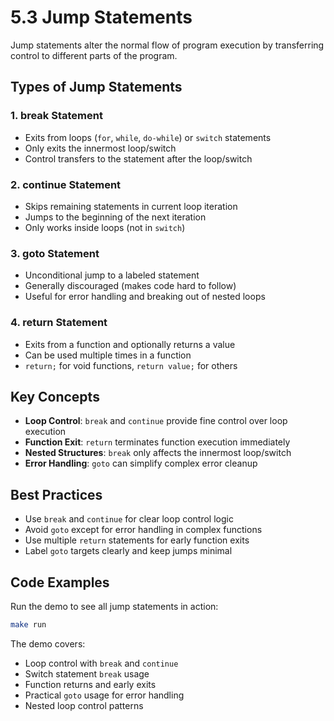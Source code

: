 # 5.3 Jump Statements

Jump statements alter the normal flow of program execution by transferring control to different parts of the program.

## Types of Jump Statements

### 1. **break** Statement
- Exits from loops (`for`, `while`, `do-while`) or `switch` statements
- Only exits the innermost loop/switch
- Control transfers to the statement after the loop/switch

### 2. **continue** Statement  
- Skips remaining statements in current loop iteration
- Jumps to the beginning of the next iteration
- Only works inside loops (not in `switch`)

### 3. **goto** Statement
- Unconditional jump to a labeled statement
- Generally discouraged (makes code hard to follow)
- Useful for error handling and breaking out of nested loops

### 4. **return** Statement
- Exits from a function and optionally returns a value
- Can be used multiple times in a function
- `return;` for void functions, `return value;` for others

## Key Concepts

- **Loop Control**: `break` and `continue` provide fine control over loop execution
- **Function Exit**: `return` terminates function execution immediately
- **Nested Structures**: `break` only affects the innermost loop/switch
- **Error Handling**: `goto` can simplify complex error cleanup

## Best Practices

- Use `break` and `continue` for clear loop control logic
- Avoid `goto` except for error handling in complex functions
- Use multiple `return` statements for early function exits
- Label `goto` targets clearly and keep jumps minimal

## Code Examples

Run the demo to see all jump statements in action:
```bash
make run
```

The demo covers:
- Loop control with `break` and `continue`
- Switch statement `break` usage
- Function returns and early exits
- Practical `goto` usage for error handling
- Nested loop control patterns
